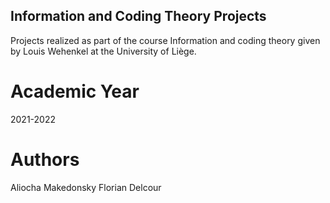## Information and Coding Theory Projects
Projects realized as part of the course Information and coding theory given by Louis Wehenkel at the University of Liège.
# Academic Year
2021-2022
# Authors 
Aliocha Makedonsky
Florian Delcour
